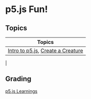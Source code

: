 # p5.js Fun!

## Topics

| Topics
|----------------
| [Intro to p5.js](intro_to_p5js.pdf), [Create a Creature](creature.pdf)
|


## Grading
[p5.js Learnings](Learnings_p5js.pdf)
